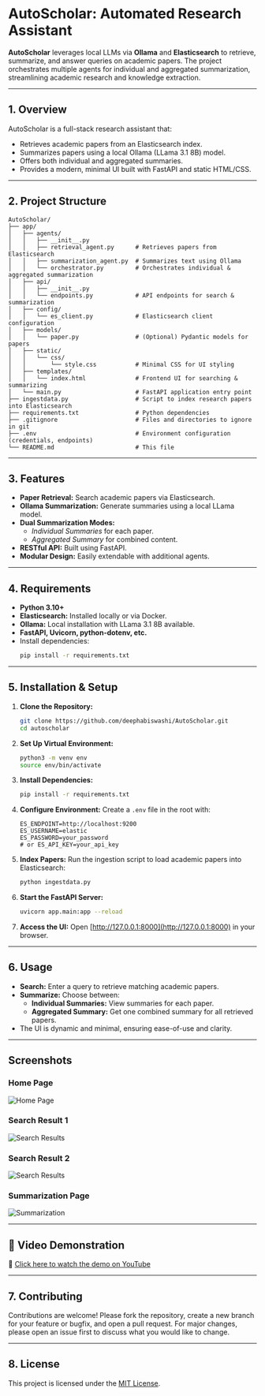 # AutoScholar: Automated Research Assistant

**AutoScholar** leverages local LLMs via **Ollama** and **Elasticsearch** to retrieve, summarize, and answer queries on academic papers. The project orchestrates multiple agents for individual and aggregated summarization, streamlining academic research and knowledge extraction.

---

## 1. Overview

AutoScholar is a full-stack research assistant that:
- Retrieves academic papers from an Elasticsearch index.
- Summarizes papers using a local Ollama (LLama 3.1 8B) model.
- Offers both individual and aggregated summaries.
- Provides a modern, minimal UI built with FastAPI and static HTML/CSS.

---

## 2. Project Structure

```
AutoScholar/
├── app/
│   ├── agents/
│   │   ├── __init__.py
│   │   ├── retrieval_agent.py      # Retrieves papers from Elasticsearch
│   │   ├── summarization_agent.py  # Summarizes text using Ollama
│   │   └── orchestrator.py         # Orchestrates individual & aggregated summarization
│   ├── api/
│   │   ├── __init__.py
│   │   └── endpoints.py            # API endpoints for search & summarization
│   ├── config/
│   │   └── es_client.py            # Elasticsearch client configuration
│   ├── models/
│   │   └── paper.py                # (Optional) Pydantic models for papers
│   ├── static/
│   │   └── css/
│   │       └── style.css           # Minimal CSS for UI styling
│   ├── templates/
│   │   └── index.html              # Frontend UI for searching & summarizing
│   └── main.py                     # FastAPI application entry point
├── ingestdata.py                   # Script to index research papers into Elasticsearch
├── requirements.txt                # Python dependencies
├── .gitignore                      # Files and directories to ignore in git
├── .env                            # Environment configuration (credentials, endpoints)
└── README.md                       # This file
```

---

## 3. Features

- **Paper Retrieval:** Search academic papers via Elasticsearch.
- **Ollama Summarization:** Generate summaries using a local LLama model.
- **Dual Summarization Modes:**
  - *Individual Summaries* for each paper.
  - *Aggregated Summary* for combined content.
- **RESTful API:** Built using FastAPI.
- **Modular Design:** Easily extendable with additional agents.

---

## 4. Requirements

- **Python 3.10+**
- **Elasticsearch:** Installed locally or via Docker.
- **Ollama:** Local installation with LLama 3.1 8B available.
- **FastAPI, Uvicorn, python-dotenv, etc.**
- Install dependencies:
  ```bash
  pip install -r requirements.txt
  ```

---

## 5. Installation & Setup

1. **Clone the Repository:**
   ```bash
   git clone https://github.com/deephabiswashi/AutoScholar.git
   cd autoscholar
   ```

2. **Set Up Virtual Environment:**
   ```bash
   python3 -m venv env
   source env/bin/activate
   ```

3. **Install Dependencies:**
   ```bash
   pip install -r requirements.txt
   ```

4. **Configure Environment:**
   Create a `.env` file in the root with:
   ```env
   ES_ENDPOINT=http://localhost:9200
   ES_USERNAME=elastic
   ES_PASSWORD=your_password
   # or ES_API_KEY=your_api_key
   ```

5. **Index Papers:**
   Run the ingestion script to load academic papers into Elasticsearch:
   ```bash
   python ingestdata.py
   ```

6. **Start the FastAPI Server:**
   ```bash
   uvicorn app.main:app --reload
   ```

7. **Access the UI:**
   Open [http://127.0.0.1:8000](http://127.0.0.1:8000) in your browser.

---

## 6. Usage

- **Search:** Enter a query to retrieve matching academic papers.
- **Summarize:** Choose between:
  - **Individual Summaries:** View summaries for each paper.
  - **Aggregated Summary:** Get one combined summary for all retrieved papers.
- The UI is dynamic and minimal, ensuring ease-of-use and clarity.

---

## Screenshots

### Home Page
![Home Page](screenshots/homepage.png)

### Search Result 1
![Search Results](screenshots/searchresult1.png)

### Search Result 2
![Search Results](screenshots/searchresult2.png)

### Summarization Page
![Summarization](screenshots/summaryresult.png)

---

## 🎥 Video Demonstration
🔗 [Click here to watch the demo on YouTube](https://youtu.be/YanBOPGoFT8?si=jogjDaytylcPsq0Z)

---

## 7. Contributing

Contributions are welcome! Please fork the repository, create a new branch for your feature or bugfix, and open a pull request. For major changes, please open an issue first to discuss what you would like to change.

---

## 8. License

This project is licensed under the [MIT License](https://opensource.org/licenses/MIT).

